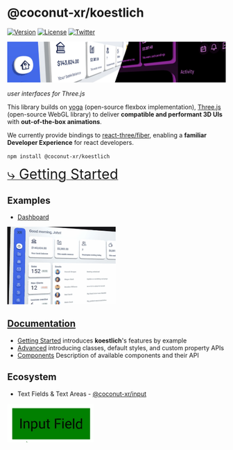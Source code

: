 # @coconut-xr/koestlich

[![Version](https://img.shields.io/npm/v/@coconut-xr/koestlich?style=flat-square)](https://npmjs.com/package/@coconut-xr/koestlich)
[![License](https://img.shields.io/github/license/coconut-xr/koestlich.svg?style=flat-square)](https://github.com/coconut-xr/koestlich/blob/master/LICENSE)
[![Twitter](https://img.shields.io/twitter/follow/coconut_xr?style=flat-square)](https://twitter.com/coconut_xr)

![header image](./images/koestlich-header.jpg)

_user interfaces for Three.js_

This library builds on [yoga](https://github.com/facebook/yoga) (open-source flexbox implementation), [Three.js](https://github.com/mrdoob/three.js) (open-source WebGL library) to deliver **compatible and performant 3D UIs** with **out-of-the-box animations**.

We currently provide bindings to [react-three/fiber](https://github.com/pmndrs/react-three-fiber), enabling a **familiar Developer Experience** for react developers.

`npm install @coconut-xr/koestlich`



[<span style="font-size: 2rem">⤷ Getting Started</span>](https://coconut-xr.github.io/koestlich/#/getting-started)

## Examples

* [Dashboard](https://codesandbox.io/s/koestlich-dashboard-example-8hjx90)

<img src="./images/dashboard.gif"  width="250">


## [Documentation](https://coconut-xr.github.io/koestlich)
* [Getting Started](https://coconut-xr.github.io/koestlich/#/getting-started)
introduces **koestlich**'s features by example
* [Advanced](https://coconut-xr.github.io/koestlich/#/advanced)
introducing classes, default styles, and custom property APIs
* [Components](https://coconut-xr.github.io/koestlich/#/components)
Description of available components and their API

## Ecosystem

* Text Fields & Text Areas - [@coconut-xr/input](https://github.com/coconut-xr/input)

<img src="./images/text.gif"  width="200">
